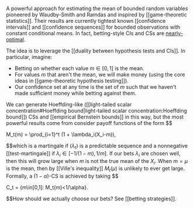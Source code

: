 A powerful approach for estimating the mean of bounded random variables pioneered by Waudby-Smith and Ramdas and inspired by [[game-theoretic statistics]]. Their results are currently tightest known [[confidence intervals]] and [[confidence sequences]] for bounded observations with constant conditional means. In fact, betting-style CIs and CSs are [nearly-optimal](https://arxiv.org/pdf/2310.01547).

The idea is to leverage the [[duality between hypothesis tests and CIs]]. In particular, imagine: 
- Betting on whether each value $m\in[0,1]$ is the mean.
- For values $m$ that aren't the mean, we will make money (using the core ideas in [[game-theoretic hypothesis testing]]). 
- Our confidence set at any time is the set of $m$ such that we haven't made sufficient money while betting against them. 

We can generate Hoeffding-like ([[light-tailed scalar concentration#Hoeffding bound|light-tailed scalar concentration:Hoeffding bound]]) CSs and [[empirical Bernstein bounds]] in this way, but the most powerful results come from consider payoff functions of the form $$

M_t(m) = \prod_{i=1}^t (1 + \lambda_i(X_i-m)),

$$which is a martingale if $(\lambda_t)$ is a predictable sequence and a nonnegative [[test-martingale]] if $\lambda_i \in [-1/(1-m), 1/m]$. If our bets $\lambda_i$ are chosen well, then this will grow large when $m$ is not the true mean of the $X_i$. When $m=\mu$ is the mean, then by [[Ville's inequality]] $M_t(\mu)$ is unlikely to ever get large. Formally, a $(1-\alpha)$-CS is achieved by taking $$

C_t = \{m\in[0,1]: M_t(m)<1/\alpha\}.

$$How should we actually choose our bets? See [[betting strategies]].  